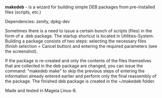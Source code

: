 **makedeb** - is a wizard for building simple DEB packages from pre-installed files (scripts, etc.)

Dependencies: zenity, dpkg-dev

Sometimes there is a need to issue a certain bunch of scripts (files) in the form of a .deb package. The startup shortcut is located in Utilities-System. Building a package consists of two steps: selecting the necessary files (finish selection = Cancel button) and entering the required parameters (see the screenshot).

If the package is re-created and only the contents of the files themselves that are collected in the deb package are changed, you can issue the command: "makedeb make" to skip the previous steps of entering the information already entered earlier and perform only the final reassembly of the package. The finished deb package is created in the ~/makedeb folder.

Made and tested in Mageia Linux-8.
